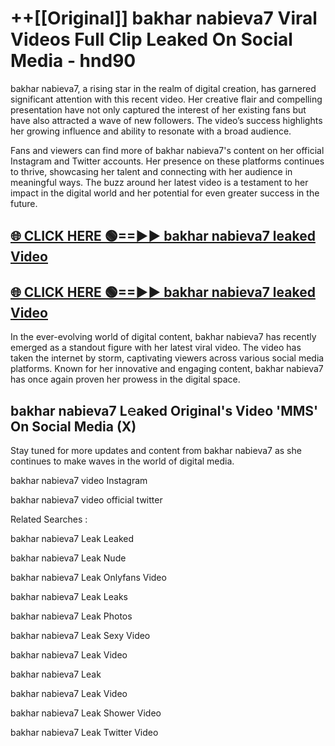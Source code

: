 # ++[[Original]] bakhar nabieva7 Viral Videos Full Clip Leaked On Social Media - hnd90<br>

bakhar nabieva7, a rising star in the realm of digital creation, has garnered significant attention with this recent video. Her creative flair and compelling presentation have not only captured the interest of her existing fans but have also attracted a wave of new followers. The video’s success highlights her growing influence and ability to resonate with a broad audience.

Fans and viewers can find more of bakhar nabieva7's content on her official Instagram and Twitter accounts. Her presence on these platforms continues to thrive, showcasing her talent and connecting with her audience in meaningful ways. The buzz around her latest video is a testament to her impact in the digital world and her potential for even greater success in the future.


## [🌐 CLICK HERE 🟢==►► bakhar nabieva7 leaked Video ](https://onlyclips.site?title=bakhar_nabieva7&ref=git)

## [🌐 CLICK HERE 🟢==►► bakhar nabieva7 leaked Video ](https://onlyclips.site?title=bakhar_nabieva7&ref=git)


In the ever-evolving world of digital content, bakhar nabieva7 has recently emerged as a standout figure with her latest viral video. The video has taken the internet by storm, captivating viewers across various social media platforms. Known for her innovative and engaging content, bakhar nabieva7 has once again proven her prowess in the digital space.



## bakhar nabieva7 L𝚎aked Original's Video 'MMS' On Social Media (X)


Stay tuned for more updates and content from bakhar nabieva7 as she continues to make waves in the world of digital media.

bakhar nabieva7 video Instagram

bakhar nabieva7 video official twitter


Related Searches :

bakhar nabieva7 Leak Leaked

bakhar nabieva7 Leak Nude

bakhar nabieva7 Leak Onlyfans Video

bakhar nabieva7 Leak Leaks

bakhar nabieva7 Leak Photos

bakhar nabieva7 Leak Sexy Video

bakhar nabieva7 Leak Video

bakhar nabieva7 Leak

bakhar nabieva7 Leak Video

bakhar nabieva7 Leak Shower Video

bakhar nabieva7 Leak Twitter Video

